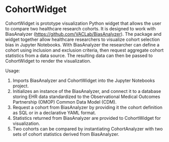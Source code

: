 # CohortWidget
CohortWidget is prototype visualization Python widget that allows the user to compare two healthcare research cohorts. It is designed to work with BiasAnalyzer (https://github.com/VACLab/BiasAnalyzer). The package and widget together allow healthcare researchers to visualize cohort selection bias in Jupyter Notebooks. With BiasAnalyzer the researcher can define a cohort using inclusion and exclusion criteria, then request aggregate cohort statistics from a data source. The resulting data can then be passed to CohortWidget to render the visualization. 

Usage:
1. Imports BiasAnalyzer and CohortWidget into the Jupyter Notebooks project.
2. Initializes an instance of the BiasAnalyzer, and connect it to a database storing EHR data standardized to the Observational Medical Outcomes Partnership (OMOP) Common Data Model (CDM).
3. Request a cohort from BiasAnalyzer by providing it the cohort definition as SQL or in a declarative YAML format.
4. Statistics returned from BiasAnalyzer are provided to CohortWidget for visualization.
5. Two cohorts can be compared by instantiating CohortAnalyzer with two sets of cohort statistics derived from BiasAnalyzer.
